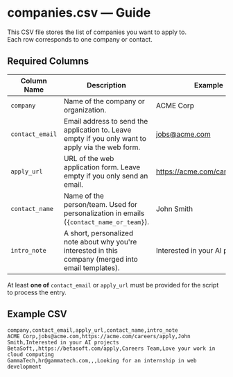 # companies.csv — Guide

This CSV file stores the list of companies you want to apply to.  
Each row corresponds to one company or contact.

## Required Columns

| Column Name      | Description                                                                                           | Example                          |
|------------------|-------------------------------------------------------------------------------------------------------|----------------------------------|
| `company`         | Name of the company or organization.                                                                  | ACME Corp                         |
| `contact_email`   | Email address to send the application to. Leave empty if you only want to apply via the web form.      | jobs@acme.com                     |
| `apply_url`       | URL of the web application form. Leave empty if you only send an email.                                | https://acme.com/careers/apply    |
| `contact_name`    | Name of the person/team. Used for personalization in emails (`{contact_name_or_team}`).                | John Smith                        |
| `intro_note`      | A short, personalized note about why you're interested in this company (merged into email templates).  | Interested in your AI projects    |

At least **one of** `contact_email` or `apply_url` must be provided for the script to process the entry.

## Example CSV

```csv
company,contact_email,apply_url,contact_name,intro_note
ACME Corp,jobs@acme.com,https://acme.com/careers/apply,John Smith,Interested in your AI projects
BetaSoft,,https://betasoft.com/apply,Careers Team,Love your work in cloud computing
GammaTech,hr@gammatech.com,,,Looking for an internship in web development
